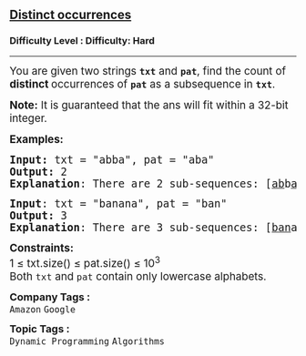 <h2><a href="https://www.geeksforgeeks.org/problems/distinct-occurrences/1?page=5&company=Google&sortBy=submissions">Distinct occurrences</a></h2><h3>Difficulty Level : Difficulty: Hard</h3><hr><div class="problems_problem_content__Xm_eO"><p><span style="font-size: 14pt;">You are given two strings <strong><code>txt</code></strong> and <strong><code>pat</code></strong>, find the count of <strong>distinct </strong>occurrences of <strong><code>pat</code></strong> as a subsequence in <strong><code>txt</code></strong>.</span></p>
<p><span style="font-size: 14pt;"><strong>Note:</strong> It is guaranteed that the ans will fit within a 32-bit integer.</span></p>
<p><span style="font-size: 14pt;"><strong>Examples:</strong></span></p>
<pre><span style="font-size: 14pt;"><strong>Input: </strong>txt = "abba", pat = "aba"
<strong>Output:</strong> 2
<strong>Explanation</strong>: There are 2 sub-sequences: [<span style="text-decoration: underline;">ab</span>b<span style="text-decoration: underline;">a</span>], [<span style="text-decoration: underline;">a</span>b<span style="text-decoration: underline;">ba</span>].</span></pre>
<pre><span style="font-size: 14pt;"><strong>Input</strong>: txt = "banana", pat = "ban"
<strong>Output:</strong> 3
<strong>Explanation</strong>: There are 3 sub-sequences: [<span style="text-decoration: underline;">ban</span>ana], [<span style="text-decoration: underline;">ba</span>na<span style="text-decoration: underline;">n</span>a], [<span style="text-decoration: underline;">b</span>an<span style="text-decoration: underline;">an</span>a].
</span></pre>
<p><span style="font-size: 14pt;"><strong>Constraints:</strong><br>1 ≤ txt.size() ≤ pat.size() ≤ 10<sup>3</sup><br>Both <code>txt</code> and <code>pat</code> contain only lowercase alphabets.</span></p></div><p><span style=font-size:18px><strong>Company Tags : </strong><br><code>Amazon</code>&nbsp;<code>Google</code>&nbsp;<br><p><span style=font-size:18px><strong>Topic Tags : </strong><br><code>Dynamic Programming</code>&nbsp;<code>Algorithms</code>&nbsp;